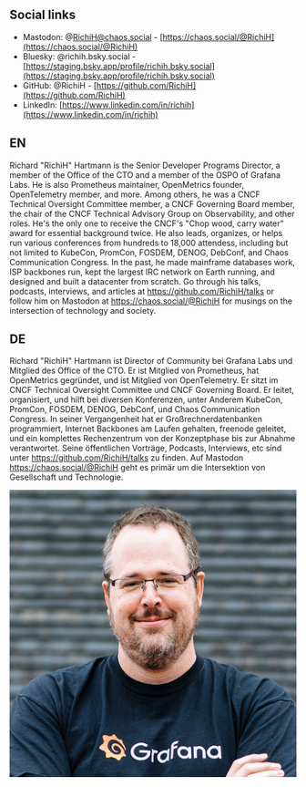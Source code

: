 ## Social links
* Mastodon: @RichiH@chaos.social - [https://chaos.social/@RichiH](https://chaos.social/@RichiH)
* Bluesky: @richih.bsky.social - [https://staging.bsky.app/profile/richih.bsky.social](https://staging.bsky.app/profile/richih.bsky.social)
* GitHub: @RichiH - [https://github.com/RichiH](https://github.com/RichiH)
* LinkedIn: [https://www.linkedin.com/in/richih](https://www.linkedin.com/in/richih)

## EN
Richard "RichiH" Hartmann is the Senior Developer Programs Director, a member of the Office of the CTO and a member of the OSPO of Grafana Labs. He is also Prometheus maintainer, OpenMetrics founder, OpenTelemetry member, and more. Among others, he was a CNCF Technical Oversight Committee member, a CNCF Governing Board member, the chair of the CNCF Technical Advisory Group on Observability, and other roles. He's the only one to receive the CNCF's "Chop wood, carry water" award for essential background twice.
He also leads, organizes, or helps run various conferences from hundreds to 18,000 attendess, including but not limited to KubeCon, PromCon, FOSDEM, DENOG, DebConf, and Chaos Communication Congress.
In the past, he made mainframe databases work, ISP backbones run, kept the largest IRC network on Earth running, and designed and built a datacenter from scratch.
Go through his talks, podcasts, interviews, and articles at https://github.com/RichiH/talks or follow him on Mastodon at https://chaos.social/@RichiH for musings on the intersection of technology and society.

## DE
Richard "RichiH" Hartmann ist Director of Community bei Grafana Labs und Mitglied des Office of the CTO. Er ist Mitglied von Prometheus, hat OpenMetrics gegründet, und ist Mitglied von OpenTelemetry.
Er sitzt im CNCF Technical Oversight Committee und CNCF Governing Board.
Er leitet, organisiert, und hilft bei diversen Konferenzen, unter Anderem KubeCon, PromCon, FOSDEM, DENOG, DebConf, und Chaos Communication Congress.
In seiner Vergangenheit hat er Großrechnerdatenbanken programmiert, Internet Backbones am Laufen gehalten, freenode geleitet, und ein komplettes Rechenzentrum von der Konzeptphase bis zur Abnahme verantwortet.
Seine öffentlichen Vorträge, Podcasts, Interviews, etc sind unter https://github.com/RichiH/talks zu finden.
Auf Mastodon https://chaos.social/@RichiH geht es primär um die Intersektion von Gesellschaft und Technologie.

![](richih.jpg)
